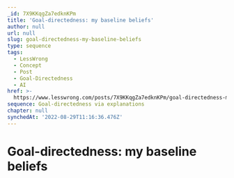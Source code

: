 ```yaml
---
_id: 7X9KKqgZa7edknKPm
title: 'Goal-directedness: my baseline beliefs'
author: null
url: null
slug: goal-directedness-my-baseline-beliefs
type: sequence
tags:
  - LessWrong
  - Concept
  - Post
  - Goal-Directedness
  - AI
href: >-
  https://www.lesswrong.com/posts/7X9KKqgZa7edknKPm/goal-directedness-my-baseline-beliefs
sequence: Goal-directedness via explanations
chapter: null
synchedAt: '2022-08-29T11:16:36.476Z'
---
```

# Goal-directedness: my baseline beliefs

